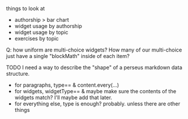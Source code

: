 
things to look at

- authorship > bar chart
- widget usage by authorship
- widget usage by topic
- exercises by topic

Q: how uniform are multi-choice widgets?
How many of our multi-choice just have a single "blockMath" inside of each item?

TODO
I need a way to describe the "shape" of a perseus markdown data structure.
- for paragraphs, type== & content.every(...)
- for widgets, widgetType== & maybe make sure the contents of the widgets
  match? I'll maybe add that later.
- for everything else, type is enough? probably. unless there are other things
